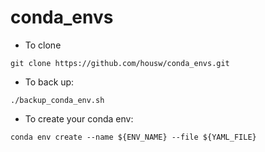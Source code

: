 # conda_envs

* To clone 

```
git clone https://github.com/housw/conda_envs.git
```

* To back up: 

```
./backup_conda_env.sh
```

* To create your conda env:

```
conda env create --name ${ENV_NAME} --file ${YAML_FILE}
``` 
